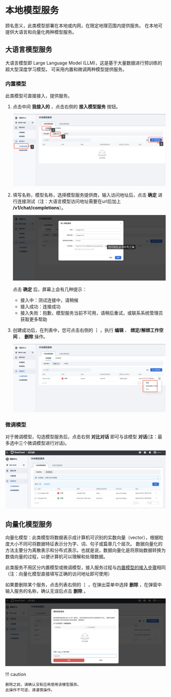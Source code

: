 # 本地模型服务

顾名思义，此类模型部署在本地或内网，在限定地理范围内提供服务。
在本地可提供大语言和向量化两种模型服务。

## 大语言模型服务

大语言模型即 Large Language Model (LLM)，这是基于大量数据进行预训练的超大型深度学习模型。
可采用内置和微调两种模型提供服务。

### 内置模型

此类模型可直接接入，提供服务。

1. 点击中间 **我接入的** ，点击右侧的 **接入模型服务** 按钮。

    ![接入模型服务](../images/local01.jpg)

1. 填写名称，模型名称，选择模型服务提供商，输入访问地址后，点击 **确定** 进行连接测试（注：大语言模型访问地址需要在url后加上 **/v1/chat/completions**）。

    ![填写信息](../images/local02.jpg)

    点击 **确定** 后，屏幕上会有几种提示：

    - 接入中：测试连接中，请稍候
    - 接入成功：连接成功
    - 接入失败：抱歉，模型服务当前不可用，请稍后重试，或联系系统管理员获取更多帮助

2. 创建成功后，在列表中，您可点击右侧的 **⋮** ，执行 **编辑** 、 **绑定/解绑工作空间** 、 **删除** 操作。

    ![更多操作](../images/local03.jpg)

### 微调模型

对于微调模型，勾选模型服务后，点击右侧 **对比对话** 即可与该模型 **对话**(注：最多选中三个微调模型进行对话)。

![微调模型对话](../images/local04.png)

## 向量化模型服务

向量化模型：此类模型将数据表示成计算机可识别的实数向量（vector），根据粒度大小不同可将数据特征表示分为字、词、句子或篇章几个层次。
数据向量化的方法主要分为离散表示和分布式表示。也就是说，数据向量化是将原始数据转换为数值向量的过程，以便计算机可以理解和处理数据。

此类服务不用区分内置模型或微调模型，接入服务过程与[内置模型的接入步骤](#_3)相同（注：向量化模型直接填写正确的访问地址即可使用）

如果要删除某个服务，点击列表右侧的 **⋮** ，在弹出菜单中选择 **删除** ，在弹窗中输入服务的名称，确认无误后点击 **删除** 。

![删除模型服务](../images/local05.png)

!!! caution

    删除之前，请确认没有应用使用该模型服务。
    此操作不可逆，请谨慎操作。


